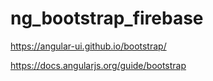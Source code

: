 # ng_bootstrap_firebase

https://angular-ui.github.io/bootstrap/

https://docs.angularjs.org/guide/bootstrap
